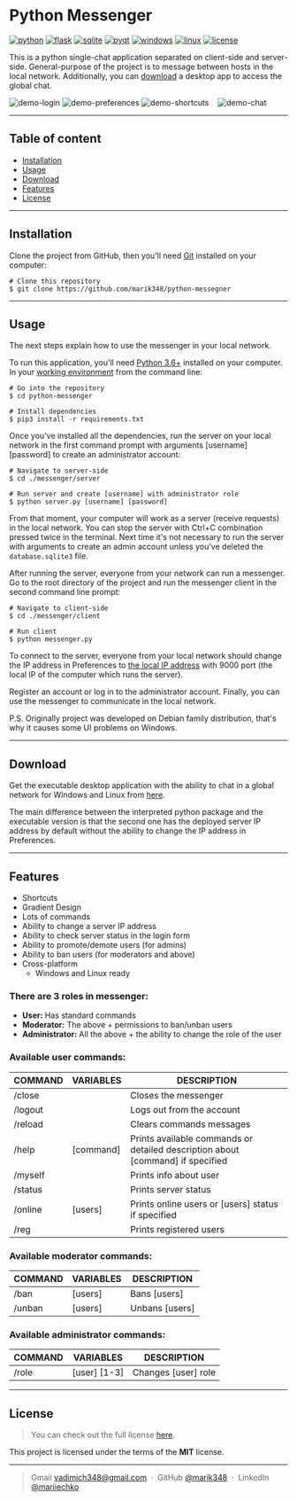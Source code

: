 # Python Messenger

[![python]][pypi-url]
[![flask]][flask-url]
[![sqlite]][sqlite-url]
[![pyqt]][pyqt-url]
[![windows]][windows-url]
[![linux]][linux-url]
[![license]][license-url]

This is a python single-chat application separated on client-side and server-side.
General-purpose of the project is to message between hosts in the local network.
Additionally, you can [download](#download) a desktop app to access the global chat.

![demo-login] ![demo-preferences]
![demo-shortcuts] &nbsp;&nbsp; ![demo-chat]

---

## Table of content

- [Installation](#installation)
- [Usage](#usage)
- [Download](#download)
- [Features](#features)
- [License](#license)

---

## Installation

Clone the project from GitHub, then you'll need [Git](https://git-scm.com/) 
installed on your computer:

```
# Clone this repository
$ git clone https://github.com/marik348/python-messegner
```

---

## Usage

The next steps explain how to use the messenger in your local network.

To run this application, you'll need [Python 3.6+](https://www.python.org/) 
installed on your computer.
In your [working environment][venv-url] from the command line:

```
# Go into the repository
$ cd python-messenger

# Install dependencies
$ pip3 install -r requirements.txt
```

Once you've installed all the dependencies, run the server on your local 
network in the first command prompt with arguments [username] [password] 
to create an administrator account:

```
# Navigate to server-side
$ cd ./messenger/server

# Run server and create [username] with administrator role 
$ python server.py [username] [password]
```

From that moment, your computer will work as a server (receive requests)
in the local network.
You can stop the server with Ctrl+C combination pressed twice in the terminal.
Next time it's not necessary to run the server with arguments to create an 
admin account unless you've deleted the ```database.sqlite3``` file.

After running the server, everyone from your network can run a messenger.
Go to the root directory of the project and 
run the messenger client in the second command line prompt:

```
# Navigate to client-side
$ cd ./messenger/client

# Run client
$ python messenger.py
```

To connect to the server, everyone from your local network should
change the IP address in Preferences to [the local IP address](https://www.whatismybrowser.com/detect/what-is-my-local-ip-address) 
with 9000 port (the local IP of the computer which runs the server).

Register an account or log in to the administrator account.
Finally, you can use the messenger to communicate in the local network. 

P.S. Originally project was developed on Debian family distribution, 
that's why it causes some UI problems on Windows.

---

## Download

Get the executable desktop application with the ability to chat in a global network
for Windows and Linux from [here](https://github.com/marik348/python-messegner/releases/tag/v1.2.0).

The main difference between the interpreted python package and the executable 
version is that the second one has the deployed server IP address by default
without the ability to change the IP address in Preferences.

---

## Features

* Shortcuts
* Gradient Design
* Lots of commands
* Ability to change a server IP address
* Ability to check server status in the login form
* Ability to promote/demote users (for admins)
* Ability to ban users (for moderators and above)
* Cross-platform
  - Windows and Linux ready

### There are 3 roles in messenger:

- **User:** Has standard commands
- **Moderator:** The above + permissions to ban/unban users
- **Administrator:** All the above + the ability to change the role of the user

### Available user commands:

COMMAND | VARIABLES | DESCRIPTION
--------|-----------|--------------------------
/close  |           | Closes the messenger
/logout |           | Logs out from the account
/reload |           | Clears commands messages
/help   | [command] | Prints available commands or detailed description about [command] if specified
/myself |           | Prints info about user
/status |           | Prints server status
/online | [users]   | Prints online users or [users] status if specified
/reg    |           | Prints registered users

### Available moderator commands:

COMMAND | VARIABLES  | DESCRIPTION
--------|------------|--------------
/ban    | [users]    | Bans [users]
/unban  | [users]    | Unbans [users]

### Available administrator commands:

COMMAND | VARIABLES    | DESCRIPTION
--------|--------------|--------------------
/role   | [user] [1-3] | Changes [user] role

---

## License

>You can check out the full license [here][license-url].

This project is licensed under the terms of the **MIT** license.

---

> Gmail [vadimich348@gmail.com](mailto:vadimich348@gmail.com) &nbsp;&middot;&nbsp;
> GitHub [@marik348](https://github.com/marik348) &nbsp;&middot;&nbsp;
> LinkedIn [@mariiechko](https://www.linkedin.com/in/mariiechko/)

<!-- Markdown links and images -->
[python]: https://img.shields.io/badge/Python%203.6+-14354C?style=for-the-badge&logo=python&logoColor=white
[flask]: https://img.shields.io/badge/flask-%23000.svg?&style=for-the-badge&logo=flask&logoColor=white
[sqlite]: https://img.shields.io/badge/sqlite-%2307405e.svg?&style=for-the-badge&logo=sqlite&logoColor=white
[pyqt]: https://img.shields.io/badge/pyqt5-%2341CD52.svg?&style=for-the-badge&logo=qt&logoColor=white
[windows]: https://img.shields.io/badge/windows-0078D6?logo=windows&logoColor=white&style=for-the-badge
[linux]: https://img.shields.io/badge/linux-%23d6d6d6?logo=linux&logoColor=black&style=for-the-badge
[license]: https://img.shields.io/badge/license-MIT-%2341CD52.svg?&style=for-the-badge

[pypi-url]: https://pypi.org/project/py-messenger/
[flask-url]: https://pypi.org/project/Flask/
[sqlite-url]: https://docs.python.org/3/library/sqlite3.html
[pyqt-url]: https://pypi.org/project/PyQt5/#description
[windows-url]: https://www.microsoft.com/en-us/windows/
[linux-url]: https://linuxmint.com/
[license-url]: https://github.com/marik348/python-messegner/blob/master/LICENSE.txt

[demo-login]: https://i.imgur.com/TmN0v1t.png
[demo-preferences]: https://i.imgur.com/znQcrxJ.png
[demo-shortcuts]: https://i.imgur.com/xROErgP.png
[demo-chat]: https://i.imgur.com/fYqpBCe.png

[venv-url]: https://docs.python.org/3/tutorial/venv.html
